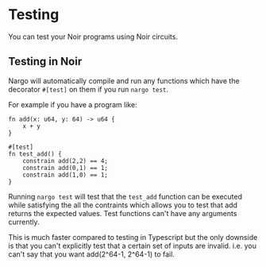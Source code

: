 # Testing

You can test your Noir programs using Noir circuits.

## Testing in Noir

Nargo will automatically compile and run any functions which have the decorator `#[test]` on them if you run `nargo test`.

For example if you have a program like:

```rust,noplaypen
fn add(x: u64, y: 64) -> u64 {
    x + y
}

#[test]
fn test_add() {
    constrain add(2,2) == 4;
    constrain add(0,1) == 1;
    constrain add(1,0) == 1;
}
```

Running `nargo test` will test that the `test_add` function can be executed while satisfying the all the contraints which allows you to test that add returns the expected values. Test functions can't have any arguments currently.

This is much faster compared to testing in Typescript but the only downside is that you can't explicitly test that a certain set of inputs are invalid.
i.e. you can't say that you want add(2^64-1, 2^64-1) to fail.
